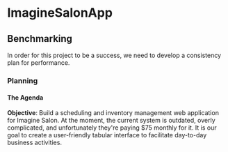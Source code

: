 # ImagineSalonApp

## Benchmarking

In order for this project to be a success, we need to develop a consistency plan for performance. 

### Planning

#### The Agenda 

**Objective**: Build a scheduling and inventory management web application for Imagine Salon. At the moment, the current system is outdated, overly complicated, and unfortunately they're paying $75 monthly for it. It is our goal to create a user-friendly tabular interface to facilitate day-to-day business activities. 
